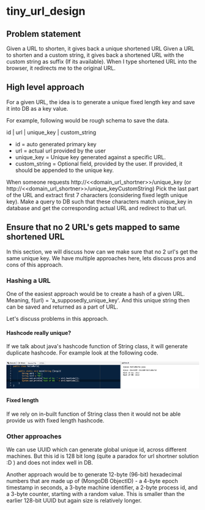 # tiny_url_design

## Problem statement
Given a URL to shorten, it gives back a unique shortened URL
Given a URL to shorten and a custom string, it gives back a shortened URL with the custom string as suffix (If its available).
When I type shortened URL into the browser, it redirects me to the original URL.


## High level approach
For a given URL, the idea is to generate a unique fixed length key and save it into DB as a key value.

For example, following would be rough schema to save the data.

id | url | unique_key | custom_string

- id = auto generated primary key
- url = actual url provided by the user
- unique_key = Unique key generated against a specific URL.
- custom_string = Optional field, provided by the user. If provided, it should be appended to the unique key.

When someone requests http://<<domain_url_shortner>>/unique_key (or http://<<domain_url_shortner>>/unique_keyCustomString)
Pick the last part of the URL and extract first 7 characters (considering fixed legth unique key). Make a query to DB such that these characters match unique_key 
in database and get the corresponding actual URL and redirect to that url.


## Ensure that no 2 URL's gets mapped to same shortened URL
In this section, we will discuss how can we make sure that no 2 url's get the same unique key.
We have multiple approaches here, lets discuss pros and cons of this approach.

### Hashing a URL
One of the easiest approach would be to create a hash of a given URL. Meaning, f(url) = 'a_supposedly_unique_key'.
And this unique string then can be saved and returned as a part of URL.

Let's discuss problems in this approach.
#### Hashcode really unique?
If we talk about java's hashcode function of String class, it will generate duplicate hashcode.
For example look at the following code.

<img src="hashcode_collision.png">

#### Fixed length
If we rely on in-built function of String class then it would not be able provide us with fixed length hashcode.


### Other approaches
We can use UUID which can generate global unique id, across different machines. But this id is 128 bit long (quite a paradox for url shortner solution :D ) and does not index well in DB.

Another approach would be to generate 12-byte (96-bit) hexadecimal numbers that are made up of (MongoDB ObjectID) -
a 4-byte epoch timestamp in seconds,
a 3-byte machine identifier,
a 2-byte process id, and
a 3-byte counter, starting with a random value.
This is smaller than the earlier 128-bit UUID but again size is relatively longer.


